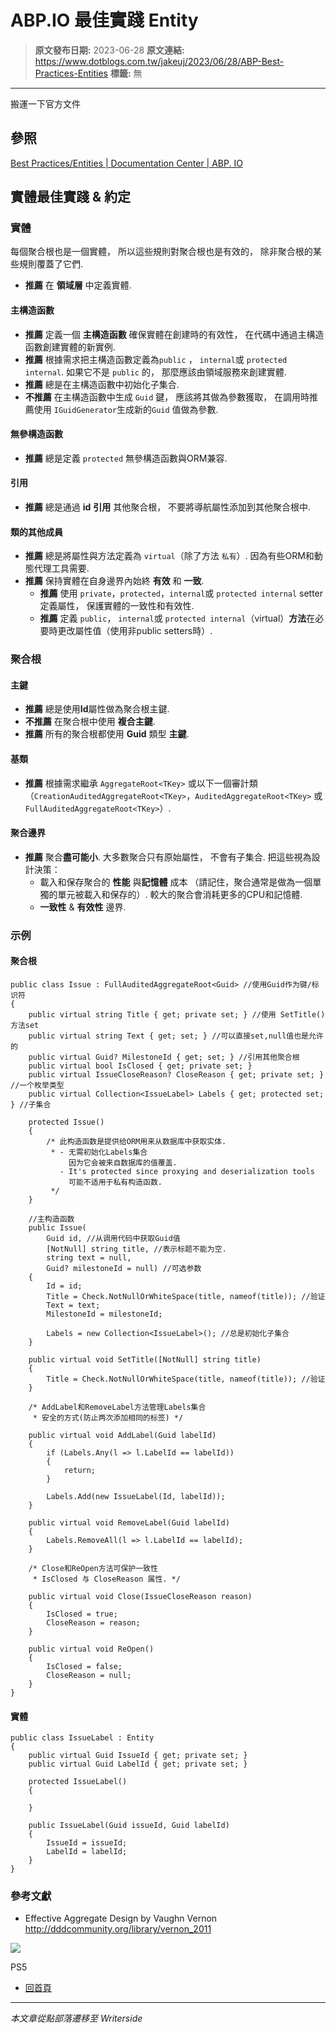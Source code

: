 # ABP.IO 最佳實踐 Entity

> **原文發布日期:** 2023-06-28
> **原文連結:** https://www.dotblogs.com.tw/jakeuj/2023/06/28/ABP-Best-Practices-Entities
> **標籤:** 無

---

搬運一下官方文件

## 參照

[Best Practices/Entities | Documentation Center | ABP. IO](https://docs.abp.io/zh-Hans/abp/latest/Best-Practices/Entities)

## 實體最佳實踐 & 約定

### 實體

每個聚合根也是一個實體， 所以這些規則對聚合根也是有效的， 除非聚合根的某些規則覆蓋了它們.

* **推薦** 在 **領域層** 中定義實體.

#### 主構造函數

* **推薦** 定義一個 **主構造函數** 確保實體在創建時的有效性， 在代碼中通過主構造函數創建實體的新實例.
* **推薦** 根據需求把主構造函數定義為`public` ， `internal`或 `protected internal`. 如果它不是 `public` 的， 那麼應該由領域服務來創建實體.
* **推薦** 總是在主構造函數中初始化子集合.
* **不推薦** 在主構造函數中生成 `Guid` 鍵， 應該將其做為參數獲取， 在調用時推薦使用 `IGuidGenerator`生成新的`Guid` 值做為參數.

#### 無參構造函數

* **推薦** 總是定義 `protected` 無參構造函數與ORM兼容.

#### 引用

* **推薦** 總是通過 **id** **引用** 其他聚合根， 不要將導航屬性添加到其他聚合根中.

#### 類的其他成員

* **推薦** 總是將屬性與方法定義為 `virtual`（除了方法 `私有`）. 因為有些ORM和動態代理工具需要.
* **推薦** 保持實體在自身邊界內始終 **有效** 和 **一致**.
  + **推薦** 使用 `private`，`protected`，`internal`或 `protected internal` setter 定義屬性， 保護實體的一致性和有效性.
  + **推薦** 定義 `public`， `internal`或 `protected internal`（virtual）**方法**在必要時更改屬性值（使用非public setters時）.

### 聚合根

#### 主鍵

* **推薦** 總是使用**Id**屬性做為聚合根主鍵.
* **不推薦** 在聚合根中使用 **複合主鍵**.
* **推薦** 所有的聚合根都使用 **Guid** 類型 **主鍵**.

#### 基類

* **推薦** 根據需求繼承 `AggregateRoot<TKey>` 或以下一個審計類 （`CreationAuditedAggregateRoot<TKey>`，`AuditedAggregateRoot<TKey>` 或 `FullAuditedAggregateRoot<TKey>`）.

#### 聚合邊界

* **推薦** 聚合**盡可能小**. 大多數聚合只有原始屬性， 不會有子集合. 把這些視為設計決策：
  + 載入和保存聚合的 **性能** 與**記憶體** 成本 （請記住，聚合通常是做為一個單獨的單元被載入和保存的）. 較大的聚合會消耗更多的CPU和記憶體.
  + **一致性** & **有效性** 邊界.

### 示例

#### 聚合根

```
public class Issue : FullAuditedAggregateRoot<Guid> //使用Guid作为键/标识符
{
    public virtual string Title { get; private set; } //使用 SetTitle() 方法set
    public virtual string Text { get; set; } //可以直接set,null值也是允许的
    public virtual Guid? MilestoneId { get; set; } //引用其他聚合根
    public virtual bool IsClosed { get; private set; }
    public virtual IssueCloseReason? CloseReason { get; private set; } //一个枚举类型
    public virtual Collection<IssueLabel> Labels { get; protected set; } //子集合

    protected Issue()
    {
        /* 此构造函数是提供给ORM用来从数据库中获取实体.
         * - 无需初始化Labels集合
             因为它会被来自数据库的值覆盖.
           - It's protected since proxying and deserialization tools
             可能不适用于私有构造函数.
         */
    }

    //主构造函数
    public Issue(
        Guid id, //从调用代码中获取Guid值
        [NotNull] string title, //表示标题不能为空.
        string text = null,
        Guid? milestoneId = null) //可选参数
    {
        Id = id;
        Title = Check.NotNullOrWhiteSpace(title, nameof(title)); //验证
        Text = text;
        MilestoneId = milestoneId;

        Labels = new Collection<IssueLabel>(); //总是初始化子集合
    }

    public virtual void SetTitle([NotNull] string title)
    {
        Title = Check.NotNullOrWhiteSpace(title, nameof(title)); //验证
    }

    /* AddLabel和RemoveLabel方法管理Labels集合
     * 安全的方式(防止两次添加相同的标签) */

    public virtual void AddLabel(Guid labelId)
    {
        if (Labels.Any(l => l.LabelId == labelId))
        {
            return;
        }

        Labels.Add(new IssueLabel(Id, labelId));
    }

    public virtual void RemoveLabel(Guid labelId)
    {
        Labels.RemoveAll(l => l.LabelId == labelId);
    }

    /* Close和ReOpen方法可保护一致性
     * IsClosed 与 CloseReason 属性. */

    public virtual void Close(IssueCloseReason reason)
    {
        IsClosed = true;
        CloseReason = reason;
    }

    public virtual void ReOpen()
    {
        IsClosed = false;
        CloseReason = null;
    }
}
```

#### 實體

```
public class IssueLabel : Entity
{
    public virtual Guid IssueId { get; private set; }
    public virtual Guid LabelId { get; private set; }

    protected IssueLabel()
    {

    }

    public IssueLabel(Guid issueId, Guid labelId)
    {
        IssueId = issueId;
        LabelId = labelId;
    }
}
```

### 參考文獻

* Effective Aggregate Design by Vaughn Vernon <http://dddcommunity.org/library/vernon_2011>

![](https://card.psnprofiles.com/1/jakeuj.png)

PS5

* [回首頁](/jakeuj)

---

*本文章從點部落遷移至 Writerside*
